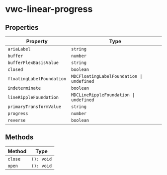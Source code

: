 # vwc-linear-progress

## Properties

| Property                  | Type                                      |
|---------------------------|-------------------------------------------|
| `ariaLabel`               | `string`                                  |
| `buffer`                  | `number`                                  |
| `bufferFlexBasisValue`    | `string`                                  |
| `closed`                  | `boolean`                                 |
| `floatingLabelFoundation` | `MDCFloatingLabelFoundation \| undefined` |
| `indeterminate`           | `boolean`                                 |
| `lineRippleFoundation`    | `MDCLineRippleFoundation \| undefined`    |
| `primaryTransformValue`   | `string`                                  |
| `progress`                | `number`                                  |
| `reverse`                 | `boolean`                                 |

## Methods

| Method  | Type       |
|---------|------------|
| `close` | `(): void` |
| `open`  | `(): void` |
